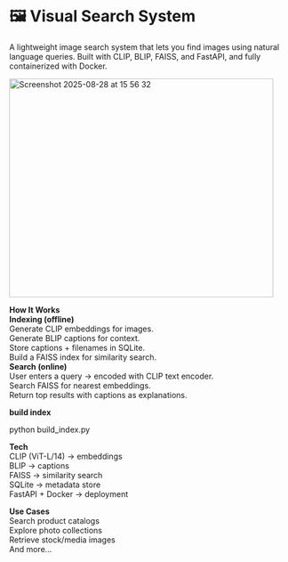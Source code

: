# 🖼️ Visual Search System  
A lightweight image search system that lets you find images using natural language queries. Built with CLIP, BLIP, FAISS, and FastAPI, and fully containerized with Docker.  
  
<img width="475" height="393" alt="Screenshot 2025-08-28 at 15 56 32" src="https://github.com/user-attachments/assets/260456f0-566a-4bed-97ff-9c55d5eb81b4" />

**How It Works**  
**Indexing (offline)**  
Generate CLIP embeddings for images.  
Generate BLIP captions for context.  
Store captions + filenames in SQLite.  
Build a FAISS index for similarity search.  
**Search (online)**  
User enters a query → encoded with CLIP text encoder.  
Search FAISS for nearest embeddings.  
Return top results with captions as explanations.  
  
**build index**  

python build_index.py  

**Tech**  
CLIP (ViT-L/14) → embeddings  
BLIP → captions  
FAISS → similarity search  
SQLite → metadata store  
FastAPI + Docker → deployment  

**Use Cases**  
Search product catalogs  
Explore photo collections  
Retrieve stock/media images  
And more...
